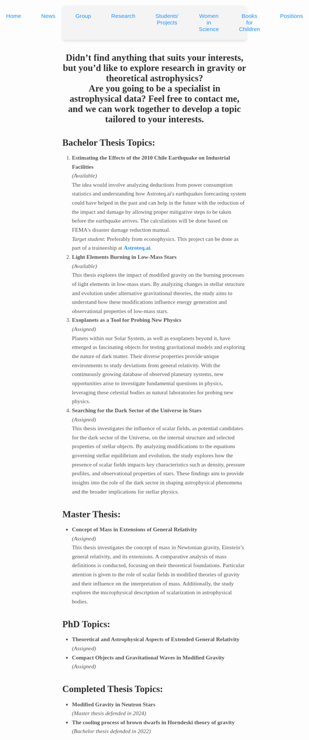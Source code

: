 

<nav style="background-color: #f4f4f4; padding: 10px; border-radius: 8px; box-shadow: 0 4px 6px rgba(0, 0, 0, 0.1);">
  <ul style="list-style: none; display: flex; justify-content: center; gap: 15px; padding: 0; margin: 0;">
    <li style="flex: 1; text-align: center;">
      <a href="{{ site.baseurl }}/" 
         style="text-decoration: none; color: #1e90ff; font-family: 'Arial', sans-serif; font-size: 1.1em; padding: 10px 20px; display: inline-block; border-radius: 6px; transition: background-color 0.3s;">
         Home
      </a>
    </li>
    <li style="flex: 1; text-align: center;">
      <a href="{{ site.baseurl }}/news/" 
         style="text-decoration: none; color: #1e90ff; font-family: 'Arial', sans-serif; font-size: 1.1em; padding: 10px 20px; display: inline-block; border-radius: 6px; transition: background-color 0.3s;">
         News
      </a>
    </li>
    <li style="flex: 1; text-align: center;">
      <a href="{{ site.baseurl }}/group/" 
         style="text-decoration: none; color: #1e90ff; font-family: 'Arial', sans-serif; font-size: 1.1em; padding: 10px 20px; display: inline-block; border-radius: 6px; transition: background-color 0.3s;">
         Group
      </a>
    </li>
    <li style="flex: 1; text-align: center;">
      <a href="{{ site.baseurl }}/research/" 
         style="text-decoration: none; color: #1e90ff; font-family: 'Arial', sans-serif; font-size: 1.1em; padding: 10px 20px; display: inline-block; border-radius: 6px; transition: background-color 0.3s;">
         Research
      </a>
    </li>
    <li style="flex: 1; text-align: center;">
      <a href="{{ site.baseurl }}/Students' projects/" 
         style="text-decoration: none; color: #1e90ff; font-family: 'Arial', sans-serif; font-size: 1.1em; padding: 10px 20px; display: inline-block; border-radius: 6px; transition: background-color 0.3s;">
         Students' Projects
      </a>
    </li>
    <li style="flex: 1; text-align: center;">
      <a href="{{ site.baseurl }}/women-in-science/" 
         style="text-decoration: none; color: #1e90ff; font-family: 'Arial', sans-serif; font-size: 1.1em; padding: 10px 20px; display: inline-block; border-radius: 6px; transition: background-color 0.3s;">
         Women in Science
      </a>
    </li>
    <li style="flex: 1; text-align: center;">
      <a href="{{ site.baseurl }}/books-for-children/" 
         style="text-decoration: none; color: #1e90ff; font-family: 'Arial', sans-serif; font-size: 1.1em; padding: 10px 20px; display: inline-block; border-radius: 6px; transition: background-color 0.3s;">
         Books for Children
      </a>
    </li>
    <li style="flex: 1; text-align: center;">
      <a href="{{ site.baseurl }}/positions/" 
         style="text-decoration: none; color: #1e90ff; font-family: 'Arial', sans-serif; font-size: 1.1em; padding: 10px 20px; display: inline-block; border-radius: 6px; transition: background-color 0.3s;">
         Positions
      </a>
    </li>
  </ul>
</nav>


<h3 style="font-family: 'Georgia', serif; font-size: 1.8em; font-weight: bold; color: #333; margin-bottom: 15px; text-align: center;">
  Didn’t find anything that suits your interests, but you’d like to explore research in gravity or theoretical astrophysics? 
  <br>
  Are you going to be a specialist in astrophysical data? Feel free to contact me, and we can work together to develop a topic tailored to your interests.
</h3>

<h3 style="font-family: 'Georgia', serif; font-size: 1.8em; font-weight: bold; color: #333; margin-bottom: 15px;">Bachelor Thesis Topics:</h3>

<ol style="font-family: 'Georgia', serif; font-size: 1.1em; color: #555; line-height: 1.6;">
  <li>
    <strong>Estimating the Effects of the 2010 Chile Earthquake on Industrial Facilities</strong><br>
    <em>(Available)</em><br>
    The idea would involve analyzing deductions from power consumption statistics and understanding how Astroteq.ai's earthquakes forecasting system could have helped in the past and can help in the future with the reduction of the impact and damage by allowing proper mitigative steps to be taken before the earthquake arrives. The calculations will be done based on FEMA's disaster damage reduction manual.<br>
    <em>Target student</em>: Preferably from econophysics. This project can be done as part of a traineeship at <strong><a href="https://astroteq.ai/" target="_blank" style="color: #1e90ff; text-decoration: none; font-weight: bold;">Astroteq.ai</a></strong>.
  </li>

  <li>
    <strong>Light Elements Burning in Low-Mass Stars</strong><br>
    <em>(Available)</em><br>
    This thesis explores the impact of modified gravity on the burning processes of light elements in low-mass stars. By analyzing changes in stellar structure and evolution under alternative gravitational theories, the study aims to understand how these modifications influence energy generation and observational properties of low-mass stars.
  </li>

  <li>
    <strong>Exoplanets as a Tool for Probing New Physics</strong><br>
    <em>(Assigned)</em><br>
    Planets within our Solar System, as well as exoplanets beyond it, have emerged as fascinating objects for testing gravitational models and exploring the nature of dark matter. Their diverse properties provide unique environments to study deviations from general relativity. With the continuously growing database of observed planetary systems, new opportunities arise to investigate fundamental questions in physics, leveraging these celestial bodies as natural laboratories for probing new physics.
  </li>

  <li>
    <strong>Searching for the Dark Sector of the Universe in Stars</strong><br>
    <em>(Assigned)</em><br>
    This thesis investigates the influence of scalar fields, as potential candidates for the dark sector of the Universe, on the internal structure and selected properties of stellar objects. By analyzing modifications to the equations governing stellar equilibrium and evolution, the study explores how the presence of scalar fields impacts key characteristics such as density, pressure profiles, and observational properties of stars. These findings aim to provide insights into the role of the dark sector in shaping astrophysical phenomena and the broader implications for stellar physics.
  </li>
</ol>

<h3 style="font-family: 'Georgia', serif; font-size: 1.8em; font-weight: bold; color: #333; margin-bottom: 15px;">Master Thesis:</h3>

<ul style="font-family: 'Georgia', serif; font-size: 1.1em; color: #555; line-height: 1.6;">
  <li>
    <strong>Concept of Mass in Extensions of General Relativity</strong><br>
    <em>(Assigned)</em><br>
    This thesis investigates the concept of mass in Newtonian gravity, Einstein’s general relativity, and its extensions. A comparative analysis of mass definitions is conducted, focusing on their theoretical foundations. Particular attention is given to the role of scalar fields in modified theories of gravity and their influence on the interpretation of mass. Additionally, the study explores the microphysical description of scalarization in astrophysical bodies.
  </li>
</ul>

<h3 style="font-family: 'Georgia', serif; font-size: 1.8em; font-weight: bold; color: #333; margin-bottom: 15px;">PhD Topics:</h3>

<ul style="font-family: 'Georgia', serif; font-size: 1.1em; color: #555; line-height: 1.6;">
  <li><strong>Theoretical and Astrophysical Aspects of Extended General Relativity</strong><br><em>(Assigned)</em></li>
  <li><strong>Compact Objects and Gravitational Waves in Modified Gravity</strong><br><em>(Assigned)</em></li>
</ul>

<h3 style="font-family: 'Georgia', serif; font-size: 1.8em; font-weight: bold; color: #333; margin-bottom: 15px;">Completed Thesis Topics:</h3>

<ul style="font-family: 'Georgia', serif; font-size: 1.1em; color: #555; line-height: 1.6;">
  <li><strong>Modified Gravity in Neutron Stars</strong><br><em>(Master thesis defended in 2024)</em></li>
  <li><strong>The cooling process of brown dwarfs in Horndeski theory of gravity</strong><br><em>(Bachelor thesis defended in 2022)</em></li>
</ul>

